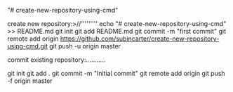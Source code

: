 "# create-new-repository-using-cmd" 




create new repository:>//'''''''''
echo "# create-new-repository-using-cmd" >> README.md
git init
git add README.md
git commit -m "first commit"
git remote add origin https://github.com/subincarter/create-new-repository-using-cmd.git
git push -u origin master






commit existing repository:...........

git init
git add .
git commit -m "Initial commit"
git remote add origin <project url>
git push -f origin master
